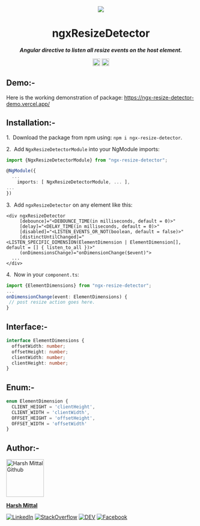 <div align="center">
    <img src="https://img.icons8.com/color/96/000000/resize.png"/>
</div>
<h1 align="center">ngxResizeDetector</h1>

<p align="center"><b><i>Angular directive to listen all resize events on the host element.</i></b></p>
<p align="center">
		<a href="https://www.npmjs.com/package/ngx-resize-detector"><img alt="NPM Version" src="https://img.shields.io/npm/v/ngx-resize-detector.svg" height="20"/></a>
    <a href="https://www.npmjs.com/package/ngx-resize-detector"><img alt="Total downloads" src="https://img.shields.io/npm/dt/ngx-resize-detector.svg" height="20"/></a>
</p>

## Demo:-

Here is the working demonstration of package: https://ngx-resize-detector-demo.vercel.app/

## Installation:-

1.&nbsp; Download the package from npm using: `npm i ngx-resize-detector`.

2.&nbsp; Add `NgxResizeDetectorModule` into your NgModule imports:
```ts
import {NgxResizeDetectorModule} from "ngx-resize-detector";

@NgModule({
  ...
    imports: [ NgxResizeDetectorModule, ... ],
...
})
```

3.&nbsp; Add `ngxResizeDetector` on any element like this:
```angular2html
<div ngxResizeDetector
     [debounce]="<DEBOUNCE_TIME(in milliseconds, default = 0)>"
     [delay]="<DELAY_TIME(in milliseconds, default = 0)>"
     [disabled]="<LISTEN_EVENTS_OR_NOT(boolean, default = false)>"
     [distinctUntilChanged]="<LISTEN_SPECIFIC_DIMENSION(ElementDimension | ElementDimension[], default = [] { listen_to_all })>"
     (onDimensionsChange)="onDimensionChange($event)">
  ...
</div>
```

4.&nbsp; Now in your `component.ts`:
```ts
import {ElementDimensions} from "ngx-resize-detector";
...
onDimensionChange(event: ElementDimensions) {
 // post resize action goes here.
}
```

## Interface:-

```ts
interface ElementDimensions {
  offsetWidth: number;
  offsetHeight: number;
  clientWidth: number;
  clientHeight: number;
}
```

## Enum:-

```ts
enum ElementDimension {
  CLIENT_HEIGHT = 'clientHeight',
  CLIENT_WIDTH = 'clientWidth',
  OFFSET_HEIGHT = 'offsetHeight',
  OFFSET_WIDTH = 'offsetWidth'
}
```

## Author:-

<img src="https://avatars.githubusercontent.com/u/53868138?s=400&u=af1bb288033e40fde4f68cfc6ed4b10f7a696316&v=4" alt="Harsh Mittal Github" width="100"/>

**[Harsh Mittal](https://github.com/harsh863/)**

[![LinkedIn](https://img.shields.io/badge/LinkedIn-%230077B5.svg?logo=linkedin&logoColor=white)](https://www.linkedin.com/in/harsh-mittal-516706184/)
[![StackOverflow](https://img.shields.io/badge/Stack_Overflow-FE7A16?logo=stack-overflow&logoColor=white)](https://stackoverflow.com/users/12774193/harsh-mittal)
[![DEV](https://img.shields.io/badge/DEV-%23000000.svg?logo=dev.to&logoColor=white)](https://dev.to/harsh863)
[![Facebook](https://img.shields.io/badge/Facebook-%231877F2.svg?logo=facebook&logoColor=white)](https://www.facebook.com/harsh.mittal.92351995)
